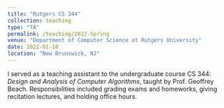 ```yaml
---
title: "Rutgers CS 344"
collection: teaching
type: "TA"
permalink: /teaching/2022-Spring
venue: "Department of Computer Science at Rutgers University"
date: 2022-01-18
location: "New Brunswick, NJ"
---
```


I served as a teaching assistant to the undergraduate course CS 344: *Design and Analysis of Computer Algorithms*, taught by Prof. Geoffrey Beach. Responsibilities included grading exams and homeworks, giving recitation lectures, and holding office hours.

<!-- Student Evaluations
-------------------

![Kurchin_323_evals](/files/Kurchin_323_evals.png "Kurchin 3.23 evals") -->
